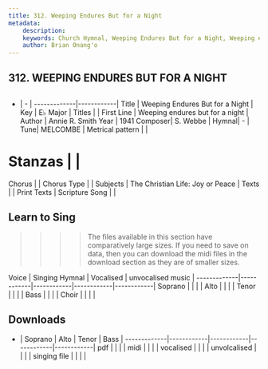 ```yaml
---
title: 312. Weeping Endures But for a Night
metadata:
    description: 
    keywords: Church Hymnal, Weeping Endures But for a Night, Weeping endures but for a night, 
    author: Brian Onang'o
---
```



## 312. WEEPING ENDURES BUT FOR A NIGHT

```txt

```

- |   -  |
-------------|------------|
Title | Weeping Endures But for a Night |
Key | E♭ Major |
Titles |  |
First Line | Weeping endures but for a night |
Author | Annie R. Smith
Year | 1941
Composer| S. Webbe |
Hymnal|  - |
Tune| MELCOMBE |
Metrical pattern | |
# Stanzas |  |
Chorus |  |
Chorus Type |  |
Subjects | The Christian Life: Joy or Peace |
Texts |  |
Print Texts | 
Scripture Song |  |
  
## Learn to Sing

>>>> The files available in this section have comparatively large sizes. If you need to save on data, then you can download the midi files in the download section as they are of smaller sizes.

Voice |  Singing Hymnal | Vocalised | unvocalised music |
-------------|------------|------------|------------|------------|
Soprano | | | |
Alto | | | |
Tenor | | | |
Bass | | | |
Choir | | | |

## Downloads

- |  Soprano | Alto | Tenor | Bass |
-------------|------------|------------|------------|------------|
pdf | | | |
midi | | | |
vocalised | | | |
unvolcalised | | | |
singing file | | | |
  